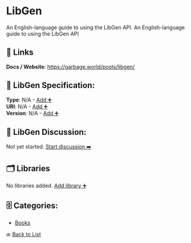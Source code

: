 # LibGen

An English-language guide to using the LibGen API. An English-language guide to using the LibGen API

##  🔗 Links
**Docs / Website**: https://garbage.world/posts/libgen/

## 🧬 LibGen Specification:
**Type**: N/A - [Add ➕](https://github.com/apis-list/apis-list/edit/main/apis.yaml#L11243)  
**URI**: N/A - [Add ➕](https://github.com/apis-list/apis-list/edit/main/apis.yaml#L11243)  
**Version**: N/A - [Add ➕](https://github.com/apis-list/apis-list/edit/main/apis.yaml#L11243)

## 💬 LibGen Discussion:
Not yet started. [Start discussion ➡️](https://github.com/apis-list/apis-list/discussions/new)

## 🗂️ Libraries

No libraries added. [Add library ➕](https://github.com/apis-list/apis-list/edit/main/apis.yaml#L11243)    


## 🗄️ Categories:
- [Books](https://github.com/apis-list/apis-list#books-)

🔙  [Back to List](https://github.com/apis-list/apis-list)
